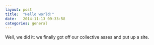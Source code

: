 ```yaml
---
layout: post
title:  "Hello world!"
date:   2014-11-13 09:33:58
categories: general
---
```

Well, we did it: we finally got off our collective asses and put up a site. 
